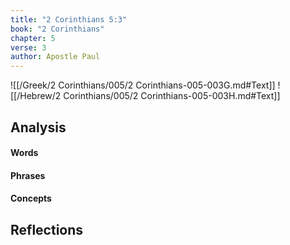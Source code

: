 ```yaml
---
title: "2 Corinthians 5:3"
book: "2 Corinthians"
chapter: 5
verse: 3
author: Apostle Paul
---
```

![[/Greek/2 Corinthians/005/2 Corinthians-005-003G.md#Text]]
![[/Hebrew/2 Corinthians/005/2 Corinthians-005-003H.md#Text]]

## Analysis

#### Words

#### Phrases

#### Concepts

## Reflections
